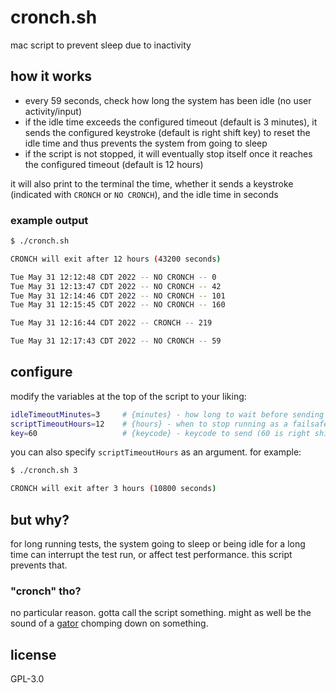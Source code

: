 # cronch.sh

mac script to prevent sleep due to inactivity

## how it works

- every 59 seconds, check how long the system has been idle (no user activity/input)
- if the idle time exceeds the configured timeout (default is 3 minutes), it sends the configured keystroke (default is right shift key) to reset the idle time and thus prevents the system from going to sleep
- if the script is not stopped, it will eventually stop itself once it reaches the configured timeout (default is 12 hours)

it will also print to the terminal the time, whether it sends a keystroke (indicated with `CRONCH` or `NO CRONCH`), and the idle time in seconds

### example output

```sh
$ ./cronch.sh

CRONCH will exit after 12 hours (43200 seconds)

Tue May 31 12:12:48 CDT 2022 -- NO CRONCH -- 0
Tue May 31 12:13:47 CDT 2022 -- NO CRONCH -- 42
Tue May 31 12:14:46 CDT 2022 -- NO CRONCH -- 101
Tue May 31 12:15:45 CDT 2022 -- NO CRONCH -- 160

Tue May 31 12:16:44 CDT 2022 -- CRONCH -- 219

Tue May 31 12:17:43 CDT 2022 -- NO CRONCH -- 59
```

## configure

modify the variables at the top of the script to your liking:

```sh
idleTimeoutMinutes=3     # {minutes} - how long to wait before sending keystroke to prevent sleep (and reset idle time (HIDIdleTime))
scriptTimeoutHours=12    # {hours} - when to stop running as a failsafe in case we forgot to stop this script manually
key=60                   # {keycode} - keycode to send (60 is right shift)
```

you can also specify `scriptTimeoutHours` as an argument. for example:

```sh
$ ./cronch.sh 3

CRONCH will exit after 3 hours (10800 seconds)
```

## but why?

for long running tests, the system going to sleep or being idle for a long time can interrupt the test run, or affect test performance.  this script prevents that.

### "cronch" tho?

no particular reason.  gotta call the script something.  might as well be the sound of a [gator](https://en.wikipedia.org/wiki/Alligator) chomping down on something.

## license

GPL-3.0
